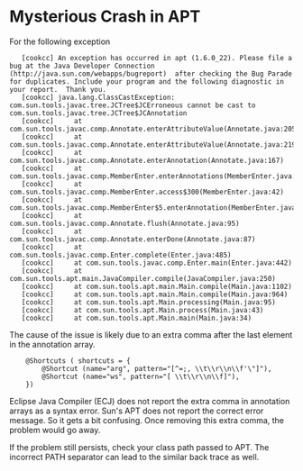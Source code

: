 

# Mysterious Crash in APT #

For the following exception

```
   [cookcc] An exception has occurred in apt (1.6.0_22). Please file a bug at the Java Developer Connection (http://java.sun.com/webapps/bugreport)  after checking the Bug Parade for duplicates. Include your program and the following diagnostic in your report.  Thank you.
   [cookcc] java.lang.ClassCastException: com.sun.tools.javac.tree.JCTree$JCErroneous cannot be cast to com.sun.tools.javac.tree.JCTree$JCAnnotation
   [cookcc] 	at com.sun.tools.javac.comp.Annotate.enterAttributeValue(Annotate.java:205)
   [cookcc] 	at com.sun.tools.javac.comp.Annotate.enterAttributeValue(Annotate.java:219)
   [cookcc] 	at com.sun.tools.javac.comp.Annotate.enterAnnotation(Annotate.java:167)
   [cookcc] 	at com.sun.tools.javac.comp.MemberEnter.enterAnnotations(MemberEnter.java:743)
   [cookcc] 	at com.sun.tools.javac.comp.MemberEnter.access$300(MemberEnter.java:42)
   [cookcc] 	at com.sun.tools.javac.comp.MemberEnter$5.enterAnnotation(MemberEnter.java:711)
   [cookcc] 	at com.sun.tools.javac.comp.Annotate.flush(Annotate.java:95)
   [cookcc] 	at com.sun.tools.javac.comp.Annotate.enterDone(Annotate.java:87)
   [cookcc] 	at com.sun.tools.javac.comp.Enter.complete(Enter.java:485)
   [cookcc] 	at com.sun.tools.javac.comp.Enter.main(Enter.java:442)
   [cookcc] 	at com.sun.tools.apt.main.JavaCompiler.compile(JavaCompiler.java:250)
   [cookcc] 	at com.sun.tools.apt.main.Main.compile(Main.java:1102)
   [cookcc] 	at com.sun.tools.apt.main.Main.compile(Main.java:964)
   [cookcc] 	at com.sun.tools.apt.Main.processing(Main.java:95)
   [cookcc] 	at com.sun.tools.apt.Main.process(Main.java:43)
   [cookcc] 	at com.sun.tools.apt.Main.main(Main.java:34)
```

The cause of the issue is likely due to an extra comma after the last element in the annotation array.

```
	@Shortcuts ( shortcuts = {
		@Shortcut (name="arg", pattern="[^=;, \\t\\r\\n\\f'\"]"),
		@Shortcut (name="ws", pattern="[ \\t\\r\\n\\f]"),
	})
```

Eclipse Java Compiler (ECJ) does not report the extra comma in annotation arrays as a syntax error.  Sun's APT does not report the correct error message.  So it gets a bit confusing.  Once removing this extra comma, the problem would go away.

If the problem still persists, check your class path passed to APT.  The incorrect PATH separator can lead to the similar back trace as well.